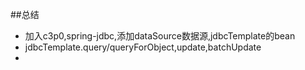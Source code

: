 ##总结
* 加入c3p0,spring-jdbc,添加dataSource数据源,jdbcTemplate的bean
* jdbcTemplate.query/queryForObject,update,batchUpdate
*






